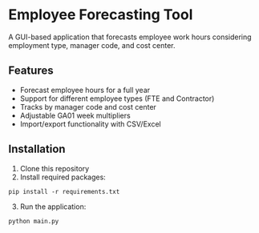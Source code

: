 # Employee Forecasting Tool

A GUI-based application that forecasts employee work hours considering employment type, manager code, and cost center.

## Features
- Forecast employee hours for a full year
- Support for different employee types (FTE and Contractor)
- Tracks by manager code and cost center
- Adjustable GA01 week multipliers
- Import/export functionality with CSV/Excel

## Installation

1. Clone this repository
2. Install required packages:
```
pip install -r requirements.txt
```
3. Run the application:
```
python main.py
``` 